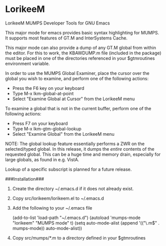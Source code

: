 LorikeeM
========

LorikeeM MUMPS Developer Tools for GNU Emacs

This major mode for emacs provides basic syntax highlighting for MUMPS.
It supports most features of GT.M and InterSystems Cache.

This major mode can also provide a dump of any GT.M global from within the
editor. For this to work, the KBAWDUMP.m file (included in the package) must
be placed in one of the directories referenced in your $gtmroutines
environment variable.

In order to use the MUMPS Global Examiner, place the cursor over the
global you wish to examine, and perform one of the following actions:

* Press the F6 key on your keyboard 
* Type M-x lkm-global-at-point
* Select "Examine Global at Cursor" from the LorikeeM menu

To examine a global that is not in the current buffer, perform
one of the following actions:

* Press F7 on your keyboard
* Type M-x lkm-gtm-global-lookup
* Select "Examine Global" from the LorikeeM menu

NOTE: The global lookup feature essentially performs
a ZWR on the selected/typed global. In this release,
it dumps the _entire_ contents of the requested global.
This can be a huge time and memory drain, especially for
large globals, as found in e.g. VistA.

Lookup of a specific subscript is planned for a future
release.


###Installation###

1) Create the directory ~/.emacs.d if it does not already exist.

2) Copy src/lorikeem/lorikeem.el to ~/.emacs.d

3) Add the following to your ~/.emacs file

    (add-to-list 'load-path "~/.emacs.d")
    (autoload 'mumps-mode "lorikeem" "MUMPS mode" t)
    (setq auto-mode-alist (append '(("\\.m$" . mumps-mode)) auto-mode-alist))

4) Copy src/mumps/*.m to a directory defined in your $gtmroutines
